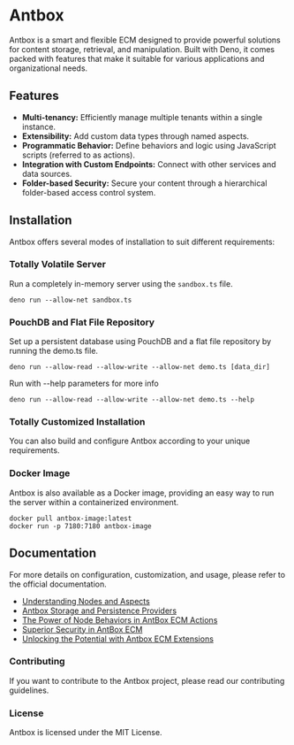 # Antbox

Antbox is a smart and flexible ECM designed to provide powerful solutions for content storage, retrieval, and manipulation. Built with Deno, it comes packed with features that make it suitable for various applications and organizational needs.

## Features

- **Multi-tenancy:** Efficiently manage multiple tenants within a single instance.
- **Extensibility:** Add custom data types through named aspects.
- **Programmatic Behavior:** Define behaviors and logic using JavaScript scripts (referred to as actions).
- **Integration with Custom Endpoints:** Connect with other services and data sources.
- **Folder-based Security:** Secure your content through a hierarchical folder-based access control system.

## Installation

Antbox offers several modes of installation to suit different requirements:

### Totally Volatile Server

Run a completely in-memory server using the `sandbox.ts` file.

```shell
deno run --allow-net sandbox.ts
```

### PouchDB and Flat File Repository

Set up a persistent database using PouchDB and a flat file repository by running the demo.ts file.

```shell
deno run --allow-read --allow-write --allow-net demo.ts [data_dir]
```

Run with --help parameters for more info

```shell
deno run --allow-read --allow-write --allow-net demo.ts --help
```

### Totally Customized Installation

You can also build and configure Antbox according to your unique requirements.

### Docker Image

Antbox is also available as a Docker image, providing an easy way to run the server within a containerized environment.

```shell
docker pull antbox-image:latest
docker run -p 7180:7180 antbox-image
```

## Documentation

For more details on configuration, customization, and usage, please refer to the official documentation.

- [Understanding Nodes and Aspects](./undestanding_node_and_aspects.md)
- [Antbox Storage and Persistence Providers](./providers.md)
- [The Power of Node Behaviors in AntBox ECM Actions](./actions.md)
- [Superior Security in AntBox ECM](./security.md)
- [Unlocking the Potential with Antbox ECM Extensions](./ext.md)

### Contributing

If you want to contribute to the Antbox project, please read our contributing guidelines.

### License

Antbox is licensed under the MIT License.
